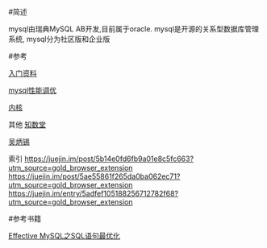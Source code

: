

#简述

mysql由瑞典MySQL AB开发,目前属于oracle.
mysql是开源的关系型数据库管理系统,
mysql分为社区版和企业版




#参考


[入门资料](http://www.yiibai.com/mysql/)


[mysql性能调优](http://www.cnblogs.com/jesselzj/category/719284.html)

[内核](http://blog.csdn.net/whyangwanfu)

其他
[知数堂](http://imysql.com/)

[吴炳锡](http://wubx.net/)

索引
https://juejin.im/post/5b14e0fd6fb9a01e8c5fc663?utm_source=gold_browser_extension
https://juejin.im/post/5ae55861f265da0ba062ec71?utm_source=gold_browser_extension
https://juejin.im/entry/5adfef105188256712782f68?utm_source=gold_browser_extension
   


#参考书籍

[Effective MySQL之SQL语句最优化](http://download.csdn.net/download/rod_john/10145942)

